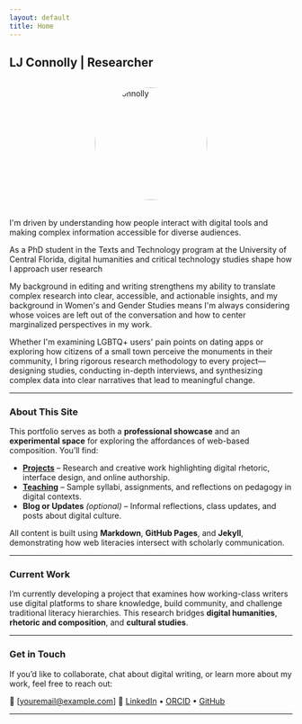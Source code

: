 ```yaml
---
layout: default
title: Home
---
```


## LJ Connolly | Researcher

<img src="{{ '/assets/prof_pic.jpg' | relative_url }}" alt="LJ Connolly" class="profile-pic" style="display: block; margin: 2rem auto; width: 200px; height: 200px; border-radius: 50%; object-fit: cover;">

I'm driven by understanding how people interact with digital tools and making complex information accessible for diverse audiences. 

As a PhD student in the Texts and Technology program at the University of Central Florida, digital humanities and critical technology studies shape how I approach user research 

My background in editing and writing strengthens my ability to translate complex research into clear, accessible, and actionable insights, and my background in Women's and Gender Studies means I'm always considering whose voices are left out of the conversation and how to center marginalized perspectives in my work. 

Whether I'm examining LGBTQ+ users' pain points on dating apps or exploring how citizens of a small town perceive the monuments in their community, I bring rigorous research methodology to every project—designing studies, conducting in-depth interviews, and synthesizing complex data into clear narratives that lead to meaningful change. 

---

### About This Site

This portfolio serves as both a **professional showcase** and an **experimental space** for exploring the affordances of web-based composition. You’ll find:

* **[Projects](projects/)** – Research and creative work highlighting digital rhetoric, interface design, and online authorship.
* **[Teaching](teaching/)** – Sample syllabi, assignments, and reflections on pedagogy in digital contexts.
* **Blog or Updates** *(optional)* – Informal reflections, class updates, and posts about digital culture.

All content is built using **Markdown**, **GitHub Pages**, and **Jekyll**, demonstrating how web literacies intersect with scholarly communication.

---

### Current Work

I’m currently developing a project that examines how working-class writers use digital platforms to share knowledge, build community, and challenge traditional literacy hierarchies. This research bridges **digital humanities**, **rhetoric and composition**, and **cultural studies**.

---

### Get in Touch

If you’d like to collaborate, chat about digital writing, or learn more about my work, feel free to reach out:

📧 [[youremail@example.com](mailto:youremail@example.com)]
🔗 [LinkedIn](#) • [ORCID](#) • [GitHub](https://github.com/yourusername)

---